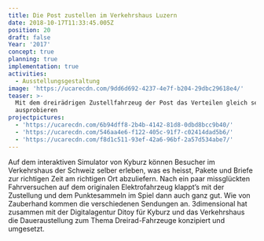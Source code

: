 ```yaml
---
title: Die Post zustellen im Verkehrshaus Luzern
date: 2018-10-17T11:33:45.005Z
position: 20
draft: false
Year: '2017'
concept: true
planning: true
implementation: true
activities:
  - Ausstellungsgestaltung
image: 'https://ucarecdn.com/9dd6d692-4237-4e7f-b204-29dbc29618e4/'
teaser: >-
  Mit dem dreirädrigen Zustellfahrzeug der Post das Verteilen gleich selber
  ausprobieren
projectpictures:
  - 'https://ucarecdn.com/6b94dff8-2b4b-4142-81d8-0dbd8bcc9b40/'
  - 'https://ucarecdn.com/546aa4e6-f122-405c-91f7-c02414dad5b6/'
  - 'https://ucarecdn.com/f8d1c511-93ef-42a6-96bf-2a57d534abe7/'
---
```

Auf dem interaktiven Simulator von Kyburz können Besucher im Verkehrshaus der Schweiz selber erleben, was es heisst, Pakete und Briefe zur richtigen Zeit am richtigen Ort abzuliefern. Nach ein paar missglückten Fahrversuchen auf dem originalen Elektrofahrzeug klappt’s mit der Zustellung und dem Punktesammeln im Spiel dann auch ganz gut. Wie von Zauberhand kommen die verschiedenen Sendungen an. 3dimensional hat zusammen mit der Digitalagentur Ditoy für Kyburz und das Verkehrshaus die Daueraustellung zum Thema Dreirad-Fahrzeuge konzipiert und umgesetzt.

